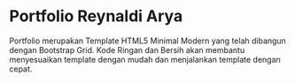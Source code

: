 # Portfolio Reynaldi Arya
Portfolio merupakan Template HTML5 Minimal Modern yang telah dibangun dengan Bootstrap Grid. Kode Ringan dan Bersih akan membantu menyesuaikan template dengan mudah dan menjalankan template dengan cepat.
